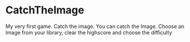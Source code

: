 # CatchTheImage
My very first game. Catch the image. You can catch the Image. Choose an Image from your library, clear the highscore and choose the difficulty
